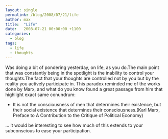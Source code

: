 ```yaml
---
layout: single
permalink: /blog/2008/07/21/life
author: max
title:  "Life"
date:   2008-07-21 00:00:00 +1100
categories:
  - blog
tags:
  - life
  - thoughts
---
```


Was doing a bit of pondering yesterday, on life, as you do.The main point that was constantly being in the spotlight is the inability to control your thoughts.The fact that your thoughts are controlled not by you but by the reality you actively participate in. This paradox reminded me of the works done by Marx, and what do you know found a great passage from him that highlight exact same conundrum:

- It is not the consciousness of men that determines their existence, but their social existence that determines their consciousness.(Karl Marx, Preface to A Contribution to the Critique of Political Economy)

... it would be interesting to see how much of this extends to your subconscious to ease your participation.

